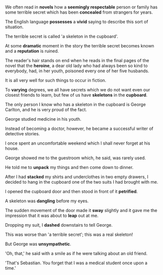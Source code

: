 We often read in **novels** how a **seemingly respectable** person or family has some terrible secret which has been **concealed** from strangers for years. 

The English language **possesses** a **vivid** saying to describe this sort of situation. 

The terrible secret is called 'a skeleton in the cupboard'. 

At some **dramatic** moment in the story the terrible secret becomes known and a **reputation** is ruined. 

The reader's hair stands on end when he reads in the final pages of the novel that the **heroine**, a dear old lady who had always been so kind to everybody, had, in her youth, poisoned every one of her five husbands.



It is all very well for such things to occur in fiction. 

To **varying** degrees, we all have secrets which we do not want even our closest friends to learn, but few of us have **skeletons** in the **cupboard**. 

The only person I know who has a skeleton in the cupboard is George Carlton, and he is very proud of the fact. 

George studied medicine in his youth. 

Instead of becoming a doctor, however, he became a successful writer of detective stories. 

I once spent an uncomfortable weekend which I shall never forget at his house. 

George showed me to the guestroom which, he said, was rarely used. 

He told me to **unpack** my things and then come down to dinner. 

After I had **stacked** my shirts and underclothes in two empty drawers, I decided to hang in the cupboard one of the two suits I had brought with me. 

I opened the cupboard door and then stood in front of it **petrified**. 

A skeleton was **dangling** before my eyes. 

The sudden movement of the door made it **sway** slightly and it gave me the impression that it was about to **leap** out at me.

Dropping my suit, I **dashed** downstairs to tell George. 

This was worse than 'a terrible secret'; this was a real skeleton! 

But George was **unsympathetic**. 

'Oh, that,' he said with a smile as if he were talking about an old friend. 

'That's Sebastian. You forget that I was a medical student once upon a time.'